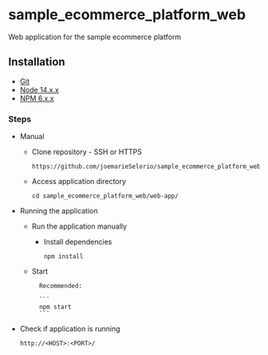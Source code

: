 # sample_ecommerce_platform_web

Web application for the sample ecommerce platform


## Installation

- [Git](https://git-scm.com/downloads)
- [Node 14.x.x](https://nodejs.org)
- [NPM 6.x.x](https://nodejs.org)

### Steps

- Manual

	- Clone repository - SSH or HTTPS

		```
	  https://github.com/joemarieSelorio/sample_ecommerce_platform_web.git
		```

	- Access application directory

		```
		cd sample_ecommerce_platform_web/web-app/
		```

- Running the application

	- Run the application manually
		- Install dependencies

			```
			npm install
			```
	- Start

			Recommended:

			```
			npm start
			```
- Check if application is running

	```
	http://<HOST>:<PORT>/
	```